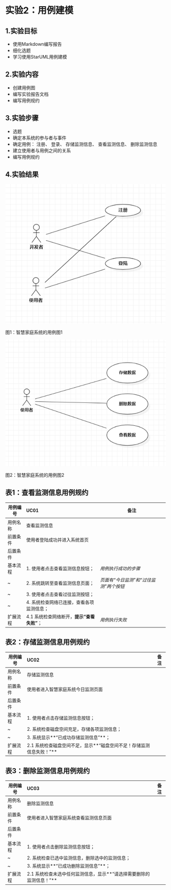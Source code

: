 # 实验2：用例建模

## 1.实验目标
- 使用Markdown编写报告
- 细化选题
- 学习使用StarUML用例建模


## 2.实验内容
- 创建用例图
- 编写实验报告文档
- 编写用例规约


## 3.实验步骤
- 选题
- 确定本系统的参与者与事件
- 确定用例：
注册、
登录、
存储监测信息、
查看监测信息、
删除监测信息
- 建立使用者与用例之间的关系
- 编写用例规约


## 4.实验结果

![用例图1](./lab2-01.jpg)

图1：智慧家庭系统的用例图1

![用例图2](./lab2-02.jpg)

图2：智慧家庭系统的用例图2



## 表1：查看监测信息用例规约  

用例编号  | UC01 | 备注  
-|:-|-  
用例名称  | 查看监测信息  |   
前置条件  |  使用者登陆成功并进入系统首页    |    
后置条件  |     |    
基本流程  | 1. 使用者点击查看监测信息按钮；  |*用例执行成功的步骤*    
~| 2. 系统跳转至查看监测信息页面；  |*页面有“今日监测”和“过往监测”两个按钮*
~| 3. 使用者点击查看过往监测按钮；  |
~| 4. 系统检查网络已连接，查看各项监测信息；  |
扩展流程  | 4.1 系统检查网络断开，**提示“查看失败”**；  |*用例执行失败*  



## 表2：存储监测信息用例规约  

用例编号  | UC02 | 备注  
-|:-|-  
用例名称  | 存储监测信息  |   
前置条件  | 使用者进入智慧家庭系统今日监测页面     |    
后置条件  |     |    
基本流程  | 1. 使用者点击存储监测信息按钮；  | 
~| 2. 系统检查磁盘空间充足，存储各项监测信息；  |
~| 3. 系统显示**“已成功存储监测信息”**；  |         
扩展流程  | 2.1 系统检查磁盘空间不足，显示**“磁盘空间不足！存储监测信息失败！”**  |    


## 表3：删除监测信息用例规约  

用例编号  | UC03 | 备注  
-|:-|-  
用例名称  | 删除监测信息  |   
前置条件  | 使用者进入智慧家庭系统查看监测信息页面     |    
后置条件  |     |    
基本流程  | 1. 使用者点击删除监测信息按钮；  | 
~| 2. 系统检查已选中监测信息，删除选中的监测信息；  |
~| 3. 系统显示**“已成功删除监测信息”**；  |         
扩展流程  | 2.1 系统检查未选中任何监测信息，显示**“请选择需要删除的监测信息！”**  | 


